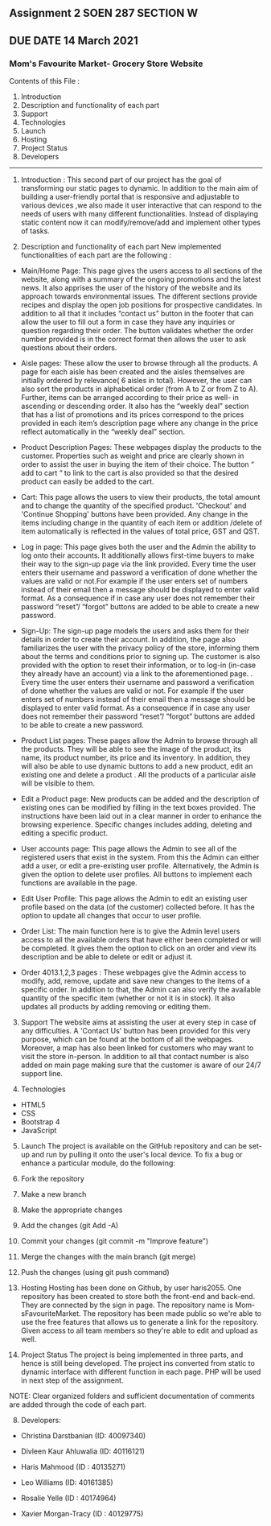 ## Assignment 2 SOEN 287 SECTION  W ##
## DUE DATE    14 March 2021 ##


### Mom's Favourite Market- Grocery Store Website ###

Contents of this File :
1. Introduction
2. Description and functionality of each part 
3. Support
4. Technologies
5. Launch
6. Hosting
7. Project Status
8. Developers
-----
1. Introduction :
This  second part of our project has the goal of transforming our static pages to dynamic. In addition to the main aim of  building  a user-friendly portal that is responsive and adjustable  to various devices ,we also  made  it user interactive that can respond to the needs of users with many different functionalities. Instead of displaying static content  now it can modify/remove/add and implement other types of tasks.


2. Description and functionality of each part 
New implemented functionalities of each part are the following :
* Main/Home Page: This page gives the users access to all sections of the website, along with a summary of the ongoing promotions and the latest news. It also apprises the user of the history of the website and its approach towards environmental issues. The different sections provide recipes and display the open job positions for prospective candidates. In addition to all that it includes  “contact us”  button in the footer that can allow the user to fill out a form in case they have any inquiries or question regarding their order. The button validates whether the order number provided is in the correct format then allows the user to ask  questions about their orders.



* Aisle pages: These allow the user to browse through all the products. A page for each aisle has been created and the aisles themselves are initially ordered by relevance( 6 aisles in total). However, the user can also sort the products in alphabetical order (from A to Z or from Z to A). Further, items can be arranged according to their price as well- in ascending or descending order. It also has the “weekly deal” section that has a list of promotions and its prices correspond to the prices provided in each item’s description page where any change in the price reflect automatically in the “weekly deal” section.

* Product Description Pages: These webpages display the products to the customer. Properties such as weight and price are clearly shown in order to assist the user in buying the item of their choice. The button “ add to cart “  to link to the cart is also provided so that the desired product can easily be added to the cart.

* Cart: This page allows the users to view their products, the total amount and to change the quantity of the specified product. 'Checkout' and 'Continue Shopping' buttons have been provided. Any change in the items including change in the quantity of each item or addition /delete of item automatically is reflected in the values of total price, GST and QST. 

* Log in page: This page gives both the user and the Admin the ability to log onto their accounts. It additionally allows first-time buyers to make their way to the sign-up page via the link provided. Every time the user enters their username and password a verification of done whether the values are valid or not.For example if the user enters set of numbers instead of their email then a message should be displayed to enter valid format. As  a consequence if in case any user does not  remember their password “reset”/ ”forgot” buttons are added to be able to create a new password.

* Sign-Up: The sign-up page models the users and asks them for their details in order to create their account. In addition, the page also familiarizes the user with the privacy policy of the store, informing them about the terms and conditions prior to signing up. The customer is also provided with the option to reset their information, or to log-in (in-case they already have an account) via a link to the aforementioned page. . Every time the user enters their username and password a verification of done whether the values are valid or not. For example if the user enters set of numbers instead of their email then a message should be displayed to enter valid format. As  a consequence if in case any user does not  remember their password “reset”/ ”forgot” buttons are added to be able to create a new password.

* Product List pages: These pages allow the Admin to browse through all the products. They will be able to see the image of the product, its name, its product number, its price and its inventory. In addition, they will also be able to use dynamic buttons to  add a new product, edit an existing one and delete a product . All the products of a particular aisle will be visible to them.

* Edit a Product page: New products can be added and the description of existing ones can be modified by filling in the text boxes provided. The instructions have been laid out in a clear manner in order to enhance the browsing experience. Specific changes includes adding, deleting and editing a specific product.

* User accounts page: This page allows the Admin to see all of the registered users that exist in the system. From this the Admin can either add a user, or edit a pre-existing user profile. Alternatively, the Admin is given the option to delete user profiles. All buttons to implement each functions are available in the page.

* Edit User Profile: This page allows the Admin to edit an existing user profile based on the data (of the customer) collected before.  It has the option to update all changes that occur to user profile.

* Order List: The main function here is to give the Admin level users access to all the available orders that have either been completed or will be completed. It gives them the option to click on an order and view its description and be able to delete or  edit or adjust it.

* Order 4013.1,2,3 pages : These webpages give the Admin access to modify, add, remove, update and save new changes to the items of a specific order. In addition to that, the Admin can also verify the available quantity of the specific item (whether or not it is in stock). It also updates all products by adding removing or editing them.

3. Support
The website aims at assisting the user at every step in case of any difficulties. A 'Contact Us' button has been provided for this very purpose, which can be found at the bottom of all the webpages. Moreover, a map has also been linked for customers who may want to visit the store in-person. In addition to all that contact number is also added on main page making sure that the customer is aware of our 24/7 support line.

4. Technologies	
* HTML5
* CSS	
* Bootstrap 4
* JavaScript 

5. Launch
The project is available on the GitHub repository and can be set-up and run by pulling it onto the user's local device.
To fix a bug or enhance a particular module, do the following:	
  1. Fork the repository	
  2. Make a new branch	
  3. Make the appropriate changes 	
  4. Add the changes (git Add -A)
  5. Commit your changes (git commit -m "Improve feature")
  6. Merge the changes with the main branch (git merge)
  7. Push the changes (using git push command)


6. Hosting
Hosting has been done on Github, by user haris2055. One repository has been created to store both the front-end and back-end. They are connected by the sign in page. The repository name is Mom-sFavouriteMarket. The repository has been made public so we're able to use the free features that allows us to generate a link for the repository. Given access to all team members so they're able to edit and upload as well.

7. Project Status
The project is being implemented in three parts, and hence is still being developed. The project ins converted from static to dynamic interface with different function in each page. PHP will be used in next step of the assignment.


NOTE:  Clear organized folders and  sufficient documentation of comments are added through the code of each part.

8. Developers:
* Christina Darstbanian (ID: 40097340)

* Divleen Kaur Ahluwalia (ID: 40116121)

* Haris Mahmood (ID : 40135271)

* Leo Williams (ID: 40161385)

* Rosalie Yelle (ID : 40174964)

* Xavier Morgan-Tracy (ID : 40129775)
